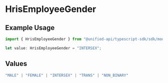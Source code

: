 # HrisEmployeeGender

## Example Usage

```typescript
import { HrisEmployeeGender } from "@unified-api/typescript-sdk/sdk/models/shared";

let value: HrisEmployeeGender = "INTERSEX";
```

## Values

```typescript
"MALE" | "FEMALE" | "INTERSEX" | "TRANS" | "NON_BINARY"
```